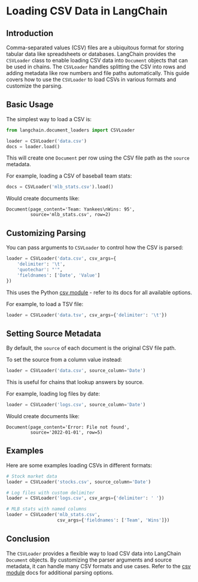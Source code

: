 

# Loading CSV Data in LangChain

## Introduction

Comma-separated values (CSV) files are a ubiquitous format for storing tabular data like spreadsheets or databases. LangChain provides the `CSVLoader` class to enable loading CSV data into `Document` objects that can be used in chains. The `CSVLoader` handles splitting the CSV into rows and adding metadata like row numbers and file paths automatically. This guide covers how to use the `CSVLoader` to load CSVs in various formats and customize the parsing.

## Basic Usage

The simplest way to load a CSV is:

```python
from langchain.document_loaders import CSVLoader

loader = CSVLoader('data.csv')
docs = loader.load()
```

This will create one `Document` per row using the CSV file path as the `source` metadata. 

For example, loading a CSV of baseball team stats:

```python
docs = CSVLoader('mlb_stats.csv').load()
```

Would create documents like:

```
Document(page_content='Team: Yankees\nWins: 95', 
         source='mlb_stats.csv', row=2)
```

## Customizing Parsing

You can pass arguments to `CSVLoader` to control how the CSV is parsed:

```python 
loader = CSVLoader('data.csv', csv_args={
    'delimiter': '\t',
    'quotechar': "'",
    'fieldnames': ['Date', 'Value']
})
```

This uses the Python [csv module](https://docs.python.org/3/library/csv.html) - refer to its docs for all available options.

For example, to load a TSV file:

```python
loader = CSVLoader('data.tsv', csv_args={'delimiter': '\t'})
```

## Setting Source Metadata

By default, the `source` of each document is the original CSV file path. 

To set the source from a column value instead:

```python
loader = CSVLoader('data.csv', source_column='Date')
```

This is useful for chains that lookup answers by source.

For example, loading log files by date:

```python 
loader = CSVLoader('logs.csv', source_column='Date')
```

Would create documents like: 

```
Document(page_content='Error: File not found',
         source='2022-01-01', row=5)
```

## Examples

Here are some examples loading CSVs in different formats:

```python
# Stock market data
loader = CSVLoader('stocks.csv', source_column='Date') 

# Log files with custom delimiter
loader = CSVLoader('logs.csv', csv_args={'delimiter': ' '})

# MLB stats with named columns 
loader = CSVLoader('mlb_stats.csv', 
                   csv_args={'fieldnames': ['Team', 'Wins']})
```

## Conclusion

The `CSVLoader` provides a flexible way to load CSV data into LangChain `Document` objects. By customizing the parser arguments and source metadata, it can handle many CSV formats and use cases. Refer to the [csv module](https://docs.python.org/3/library/csv.html) docs for additional parsing options.
